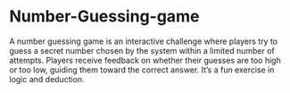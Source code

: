 # Number-Guessing-game
 A number guessing game is an interactive challenge where players try to guess a secret number chosen by the system within a limited number of attempts. Players receive feedback on whether their guesses are too high or too low, guiding them toward the correct answer. It’s a fun exercise in logic and deduction.
